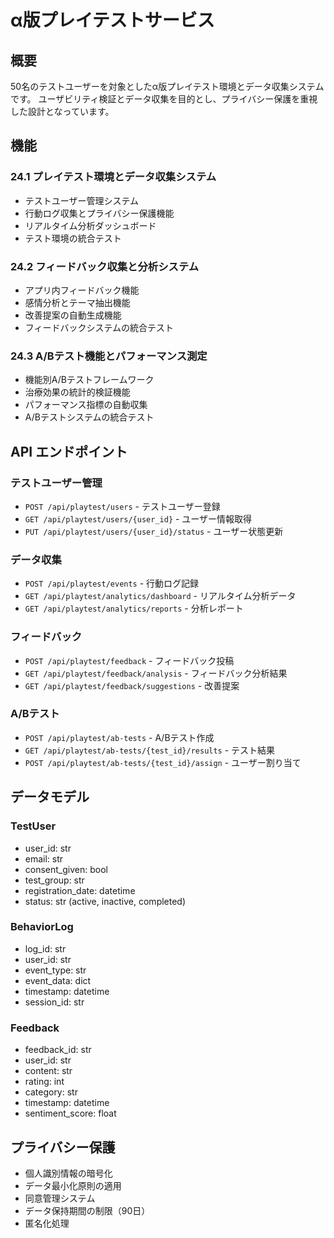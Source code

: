 # α版プレイテストサービス

## 概要

50名のテストユーザーを対象としたα版プレイテスト環境とデータ収集システムです。
ユーザビリティ検証とデータ収集を目的とし、プライバシー保護を重視した設計となっています。

## 機能

### 24.1 プレイテスト環境とデータ収集システム
- テストユーザー管理システム
- 行動ログ収集とプライバシー保護機能
- リアルタイム分析ダッシュボード
- テスト環境の統合テスト

### 24.2 フィードバック収集と分析システム
- アプリ内フィードバック機能
- 感情分析とテーマ抽出機能
- 改善提案の自動生成機能
- フィードバックシステムの統合テスト

### 24.3 A/Bテスト機能とパフォーマンス測定
- 機能別A/Bテストフレームワーク
- 治療効果の統計的検証機能
- パフォーマンス指標の自動収集
- A/Bテストシステムの統合テスト

## API エンドポイント

### テストユーザー管理
- `POST /api/playtest/users` - テストユーザー登録
- `GET /api/playtest/users/{user_id}` - ユーザー情報取得
- `PUT /api/playtest/users/{user_id}/status` - ユーザー状態更新

### データ収集
- `POST /api/playtest/events` - 行動ログ記録
- `GET /api/playtest/analytics/dashboard` - リアルタイム分析データ
- `GET /api/playtest/analytics/reports` - 分析レポート

### フィードバック
- `POST /api/playtest/feedback` - フィードバック投稿
- `GET /api/playtest/feedback/analysis` - フィードバック分析結果
- `GET /api/playtest/feedback/suggestions` - 改善提案

### A/Bテスト
- `POST /api/playtest/ab-tests` - A/Bテスト作成
- `GET /api/playtest/ab-tests/{test_id}/results` - テスト結果
- `POST /api/playtest/ab-tests/{test_id}/assign` - ユーザー割り当て

## データモデル

### TestUser
- user_id: str
- email: str
- consent_given: bool
- test_group: str
- registration_date: datetime
- status: str (active, inactive, completed)

### BehaviorLog
- log_id: str
- user_id: str
- event_type: str
- event_data: dict
- timestamp: datetime
- session_id: str

### Feedback
- feedback_id: str
- user_id: str
- content: str
- rating: int
- category: str
- timestamp: datetime
- sentiment_score: float

## プライバシー保護

- 個人識別情報の暗号化
- データ最小化原則の適用
- 同意管理システム
- データ保持期間の制限（90日）
- 匿名化処理